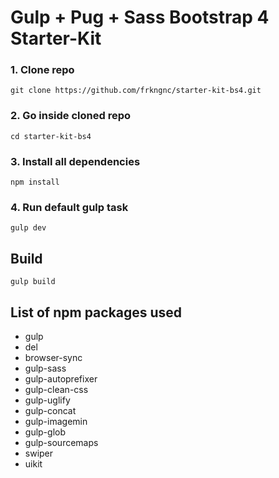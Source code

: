 
# Gulp + Pug + Sass Bootstrap 4 Starter-Kit

### 1. Clone repo
```
git clone https://github.com/frkngnc/starter-kit-bs4.git
```

### 2. Go inside cloned repo
```
cd starter-kit-bs4
```

### 3. Install all dependencies 
```
npm install
```

### 4. Run default gulp task
```
gulp dev
```

## Build 
```
gulp build
```

## List of npm packages used

- gulp
- del
- browser-sync
- gulp-sass
- gulp-autoprefixer
- gulp-clean-css
- gulp-uglify
- gulp-concat
- gulp-imagemin
- gulp-glob
- gulp-sourcemaps
- swiper
- uikit

